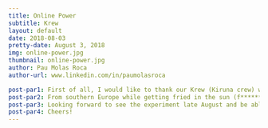 ```yaml
---
title: Online Power
subtitle: Krew
layout: default
date: 2018-08-03
pretty-date: August 3, 2018
img: online-power.jpg
thumbnail: online-power.jpg
author: Pau Molas Roca
author-url: www.linkedin.com/in/paumolasroca

post-par1: First of all, I would like to thank our Krew (Kiruna crew) who is building the experiment during this summer period putting a lot of hours and effort. 
post-par2: From southern Europe while getting fried in the sun (f****** global warming!), we try to help them as much as possible. Lately, after the IPR, the Brain design changed as bit and our human brains were all iterating to get (again) the best possible outcome. Also, the electrical interfaces panel were re-located and a new pressure sensor had to fit inside the saturated Brain. Some manufacturing question arose on how to fix the pneumatic interfaces so they don’t move and mess everything up. To do so, and to facilitate the manufacturing process, we exchange drawings by hand which are complemented by text and video-call discussions.
post-par3: Looking forward to see the experiment late August and be able to still build and fix something! 
post-par4: Cheers!
---
```

